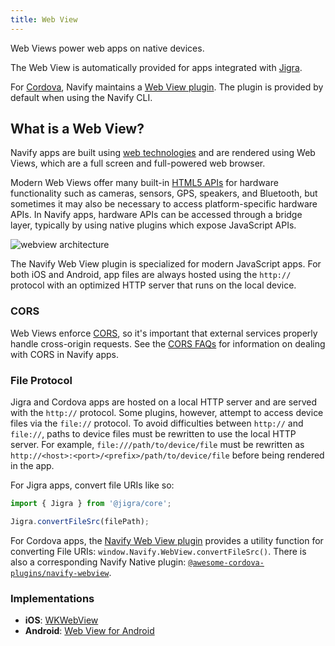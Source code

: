 ```yaml
---
title: Web View
---
```


<head>
  <title>Jigra Web View for iOS and Android Apps - Navify Framework</title>
  <meta
    name="description"
    content="What is a Web View? Web Views are a full screen and full-powered web browser. Read to learn more about Jigra Web View on Navify Framework apps."
  />
</head>

Web Views power web apps on native devices.

The Web View is automatically provided for apps integrated with [Jigra](../reference/glossary.md#jigra).

For [Cordova](../reference/glossary.md#cordova), Navify maintains a <a href="https://github.com/navify/cordova-plugin-navify-webview" target="_blank">Web View plugin</a>. The plugin is provided by default when using the Navify CLI.

## What is a Web View?

Navify apps are built using [web technologies](../reference/glossary.md#web-standards) and are rendered using Web Views, which are a full screen and full-powered web browser.

Modern Web Views offer many built-in <a href="https://whatwebcando.today" target="_blank">HTML5 APIs</a> for hardware functionality such as cameras, sensors, GPS, speakers, and Bluetooth, but sometimes it may also be necessary to access platform-specific hardware APIs. In Navify apps, hardware APIs can be accessed through a bridge layer, typically by using native plugins which expose JavaScript APIs.

![webview architecture](/img/building/webview-architecture.png)

The Navify Web View plugin is specialized for modern JavaScript apps. For both iOS and Android, app files are always hosted using the `http://` protocol with an optimized HTTP server that runs on the local device.

### CORS

Web Views enforce [CORS](../reference/glossary.md#cors), so it's important that external services properly handle cross-origin requests. See the [CORS FAQs](../troubleshooting/cors.md) for information on dealing with CORS in Navify apps.

### File Protocol

Jigra and Cordova apps are hosted on a local HTTP server and are served with the `http://` protocol. Some plugins, however, attempt to access device files via the `file://` protocol. To avoid difficulties between `http://` and `file://`, paths to device files must be rewritten to use the local HTTP server. For example, `file:///path/to/device/file` must be rewritten as `http://<host>:<port>/<prefix>/path/to/device/file` before being rendered in the app.

For Jigra apps, convert file URIs like so:

```javascript
import { Jigra } from '@jigra/core';

Jigra.convertFileSrc(filePath);
```

For Cordova apps, the [Navify Web View plugin](https://github.com/navify/cordova-plugin-navify-webview) provides a utility function for converting File URIs: `window.Navify.WebView.convertFileSrc()`. There is also a corresponding Navify Native plugin: [`@awesome-cordova-plugins/navify-webview`](../native/navify-webview.md).

### Implementations

- **iOS**: <a href="https://developer.apple.com/documentation/webkit/wkwebview" target="_blank">WKWebView</a>
- **Android**: <a href="https://developer.chrome.com/multidevice/webview/overview" target="_blank">Web View for Android</a>
